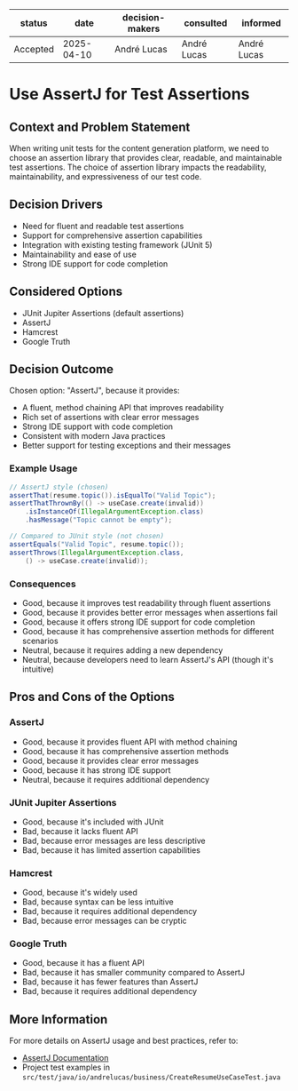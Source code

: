 | status | date       | decision-makers | consulted | informed |
| ------ | ---------- | --------------- | --------- | -------- |
| Accepted | 2025-04-10 | André Lucas    | André Lucas | André Lucas |

# Use AssertJ for Test Assertions

## Context and Problem Statement

When writing unit tests for the content generation platform, we need to choose an assertion library that provides clear, readable, and maintainable test assertions. The choice of assertion library impacts the readability, maintainability, and expressiveness of our test code.

## Decision Drivers

- Need for fluent and readable test assertions
- Support for comprehensive assertion capabilities
- Integration with existing testing framework (JUnit 5)
- Maintainability and ease of use
- Strong IDE support for code completion

## Considered Options

- JUnit Jupiter Assertions (default assertions)
- AssertJ
- Hamcrest
- Google Truth

## Decision Outcome

Chosen option: "AssertJ", because it provides:
- A fluent, method chaining API that improves readability
- Rich set of assertions with clear error messages
- Strong IDE support with code completion
- Consistent with modern Java practices
- Better support for testing exceptions and their messages

### Example Usage

```java
// AssertJ style (chosen)
assertThat(resume.topic()).isEqualTo("Valid Topic");
assertThatThrownBy(() -> useCase.create(invalid))
    .isInstanceOf(IllegalArgumentException.class)
    .hasMessage("Topic cannot be empty");

// Compared to JUnit style (not chosen)
assertEquals("Valid Topic", resume.topic());
assertThrows(IllegalArgumentException.class, 
    () -> useCase.create(invalid));
```

### Consequences

- Good, because it improves test readability through fluent assertions
- Good, because it provides better error messages when assertions fail
- Good, because it offers strong IDE support for code completion
- Good, because it has comprehensive assertion methods for different scenarios
- Neutral, because it requires adding a new dependency
- Neutral, because developers need to learn AssertJ's API (though it's intuitive)

## Pros and Cons of the Options

### AssertJ

- Good, because it provides fluent API with method chaining
- Good, because it has comprehensive assertion methods
- Good, because it provides clear error messages
- Good, because it has strong IDE support
- Neutral, because it requires additional dependency

### JUnit Jupiter Assertions

- Good, because it's included with JUnit
- Bad, because it lacks fluent API
- Bad, because error messages are less descriptive
- Bad, because it has limited assertion capabilities

### Hamcrest

- Good, because it's widely used
- Bad, because syntax can be less intuitive
- Bad, because it requires additional dependency
- Bad, because error messages can be cryptic

### Google Truth

- Good, because it has a fluent API
- Bad, because it has smaller community compared to AssertJ
- Bad, because it has fewer features than AssertJ
- Bad, because it requires additional dependency

## More Information

For more details on AssertJ usage and best practices, refer to:
- [AssertJ Documentation](https://assertj.github.io/doc/)
- Project test examples in `src/test/java/io/andrelucas/business/CreateResumeUseCaseTest.java` 